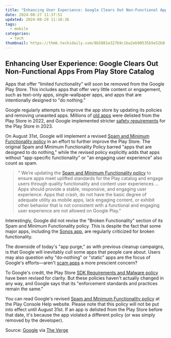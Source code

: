 ```yaml
---
title: "Enhancing User Experience: Google Clears Out Non-Functional Apps From Play Store Catalog"
date: 2024-08-27 11:37:51
updated: 2024-08-29 11:10:36
tags:
  - mobile
categories:
  - tech
thumbnail: https://thmb.techidaily.com/8b5881e327b9c1ba2eb90535b5e52b8fb37d29efd85f95b1f8c43ff4375091ae.jpg
---
```


## Enhancing User Experience: Google Clears Out Non-Functional Apps From Play Store Catalog

Apps that offer “limited functionality” will soon be removed from the Google Play Store. This includes apps that offer very little content or engagement, such as text-only apps, single-wallpaper apps, and apps that are intentionally designed to "do nothing."

 Google regularly attempts to improve the app store by updating its policies and removing unwanted apps. Millions of [old apps](https://fake-location.techidaily.com/how-to-use-life360-on-windows-pc-for-lava-yuva-3-drfone-by-drfone-virtual-android/) were delisted from the Play Store in 2022, and Google implemented stricter [safety requirements](https://security.googleblog.com/2024/04/how-we-fought-bad-apps-and-bad-actors-in-2023.html#fn1) for the Play Store in 2023.

 On August 31st, Google will implement a revised [Spam and Minimum Functionality policy](https://support.google.com/googleplay/android-developer/answer/14983486?) in an effort to further improve the Play Store. The original Spam and Minimum Functionality Policy barred "apps that are designed to do nothing," while the revised policy explicitly adds that apps without "app-specific functionality" or "an engaging user experience" also count as spam.

> " We’re updating the [Spam and Minimum Functionality policy](https://support.google.com/googleplay/android-developer/answer/14983486?sjid=10863636978156011639-NA) to ensure apps meet uplifted standards for the Play catalog and engage users through quality functionality and content user experiences … Apps should provide a stable, responsive, and engaging user experience. Apps that crash, do not have the basic degree of adequate utility as mobile apps, lack engaging content, or exhibit other behavior that is not consistent with a functional and engaging user experience are not allowed on Google Play."

 Interestingly, Google did not revise the "Broken Functionality" section of its Spam and Minimum Functionality policy. This is despite the fact that some major apps, including the [Sonos app](https://howto.techidaily.com/6-solutions-to-fix-error-505-in-google-play-store-on-nubia-red-magic-9-pro-drfone-by-drfone-fix-android-problems-fix-android-problems/), are regularly criticized for broken functionality.

 The downside of today's "app purge," as with previous cleanup campaigns, is that Google will inevitably cull some apps that people care about. Users may also question why "do-nothing" or "static" apps are the focus of Google's efforts—aren't [scam apps](https://www.wired.com/story/grifthorse-android-google-play-scam-campaign/) a more prescient concern?

 To Google's credit, the Play Store [SDK Requirements and Malware policy](https://support.google.com/googleplay/android-developer/answer/14993590?sjid=15903831026892834828-EU) have been revised for clarity. But these policies haven't actually changed in any way, and Google says that its "enforcement standards and practices remain the same."

 You can read Google's revised [Spam and Minimum Functionality policy](https://support.google.com/googleplay/android-developer/answer/14983486?sjid=10863636978156011639-NA) at the Play Console Help website. Please note that this policy will not be put into effect until August 31st. If an app is delisted from the Play Store before that date, it's because the app violated a different policy (or was simply removed by the developer).

 Source: [Google](https://support.google.com/googleplay/android-developer/answer/14983486?) via [The Verge](https://www.theverge.com/2024/7/19/24201756/google-play-store-update-purge-low-quality-android-apps?)

<ins class="adsbygoogle"
     style="display:block"
     data-ad-format="autorelaxed"
     data-ad-client="ca-pub-7571918770474297"
     data-ad-slot="1223367746"></ins>



<ins class="adsbygoogle"
     style="display:block"
     data-ad-client="ca-pub-7571918770474297"
     data-ad-slot="8358498916"
     data-ad-format="auto"
     data-full-width-responsive="true"></ins>
